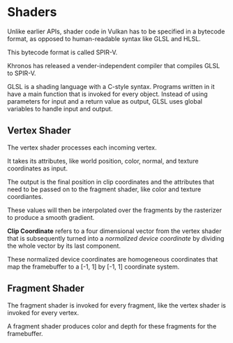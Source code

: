 # Shaders

Unlike earlier APIs, shader code in Vulkan has to be specified in a bytecode format, as opposed to human-readable syntax like GLSL and HLSL.

This bytecode format is called SPIR-V.

Khronos has released a vender-independent compiler that compiles GLSL to SPIR-V.

GLSL is a shading language with a C-style syntax. Programs written in it have a main function that is invoked for every object.
Instead of using parameters for input and a return value as output, GLSL uses global variables to handle input and output.

## Vertex Shader

The vertex shader processes each incoming vertex.

It takes its attributes, like world position, color, normal, and texture coordinates as input.

The output is the final position in clip coordinates and the attributes that need to be passed on to the fragment shader, like color and texture coordiantes.

These values will then be interpolated over the fragments by the rasterizer to produce a smooth gradient.

**Clip Coordinate** refers to a four dimensional vector from the vertex shader that is subsequently turned into a *normalized device coordinate* by dividing the whole vector by its last component.

These normalized device coordinates are homogeneous coordinates that map the framebuffer to a [-1, 1] by [-1, 1] coordinate system.

## Fragment Shader

The fragment shader is invoked for every fragment, like the vertex shader is invoked for every vertex.

A fragment shader produces color and depth for these fragments for the framebuffer.